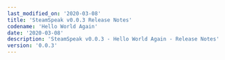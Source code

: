 ```yaml
---
last_modified_on: '2020-03-08'
title: 'SteamSpeak v0.0.3 Release Notes'
codename: 'Hello World Again'
date: '2020-03-08'
description: 'SteamSpeak v0.0.3 - Hello World Again - Release Notes'
version: '0.0.3'
---
```

